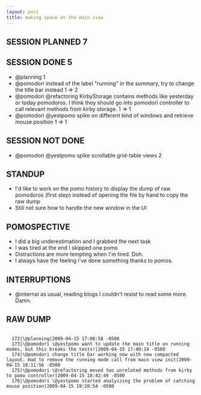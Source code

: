 ```yaml
---
layout: post
title: making space on the main view
---
```


SESSION PLANNED 7
-----------------

SESSION DONE 5
--------------
- \@planning 1
- \@pomodori instead of the label "running" in the summary, try to change the title bar instead 1 => 2
- \@pomodori \@refactoring KirbyStorage contains methods like yesterday or today pomodoros. I think they should go into pomodori controller to call relevant methods from kirby storage. 1 => 1
- \@pomodori \@yestpomo spike on different kind of windows and retrieve mouse position 1 => 1

SESSION NOT DONE
----------------
- \@pomodori \@yestpomo spike scrollable grid-table views 2

STANDUP
-------
* I'd like to work on the pomo history to display the dump of raw pomodoros (first step) instead of opening the file by hand to copy the raw dump
* Still not sure how to handle the new window in the UI

POMOSPECTIVE
------------
* I did a big underestimation and I grabbed the next task
* I was tired at the end I skipped one pomo
* Distractions are more tempting when I'm tired. Doh.
* I always have the feeling I've done something thanks to pomos.

INTERRUPTIONS
-------------
- \@internal as usual, reading blogs I couldn't resist to read some more. Damn.

RAW DUMP
--------
<pre><code>
  172|\@planning|2009-04-15 17:08:58 -0500
  173|\@pomodori \@yestpomo want to update the main title on running modes, but this breaks the tests!|2009-04-15 17:40:14 -0500
  174|\@pomodori change title bar working now with new compacted layout. Had to remove the running mode call from main view init|2009-04-15 18:11:56 -0500
  175|\@pomodori \@refactoring moved two unrelated methods from kirby to pomo controller|2009-04-15 18:42:49 -0500
  176|\@pomodori \@yestpomo started analyizing the problem of catching mouse position|2009-04-15 19:20:54 -0500
</code></pre>
